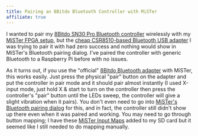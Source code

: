 ```yaml
---
title: Pairing an 8Bitdo Bluetooth Controller with MiSTer
affiliate: true
---
```

I wanted to pair my [8Bitdo SN30 Pro Bluetooth controller](https://amzn.to/2EHFtyt) wirelessly with my [MiSTer FPGA setup](https://github.com/MiSTer-devel/Main_MiSTer/wiki), but the [cheap CSR8510-based Bluetooth USB adapter](https://amzn.to/30hveZS) I was trying to pair it with had zero success and nothing would show in MiSTer's Bluetooth pairing dialog. I've paired the controller with generic Bluetooth to a Raspberry Pi before with no issues.

As it turns out, if you use the "official" [8Bitdo Bluetooth adapter](https://amzn.to/30iwNqE) with MiSTer, this works easily. Just press the physical "pair" button on the adapter and put the controller in pair mode and it should pair almost instantly (I used X-input mode, just hold X & start to turn on the controller then press the controller's "pair" button until the LEDs sweep, the controller will give a slight vibration when it pairs). You don't even need to go into [MiSTer's Bluetooth pairing dialog](https://github.com/MiSTer-devel/Main_MiSTer/wiki/Bluetooth) for this, and in fact, the controller still didn't show up there even when it was paired and working. You may need to go through button mapping; I have these [MiSTer Input Maps](https://github.com/misteraddons/Mister-Input-Maps) added to my SD card but it seemed like I still needed to do mapping manually.
